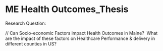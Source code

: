 # ME Health Outcomes_Thesis

Research Question: 

//
Can Socio-economic Factors impact Health Outcomes in Maine? ​
What are the impact of these factors on Healthcare Performance & delivery in different counties in US?

​

